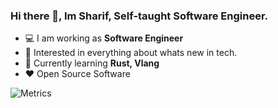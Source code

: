 ### Hi there 👋, Im Sharif, Self-taught Software Engineer. 

-  :computer: I am working as **Software Engineer**
-  :monocle_face: Interested in everything about whats new in tech.
-  :seedling: Currently learning **Rust, Vlang**
-  :heart: Open Source Software

![Metrics](https://metrics.lecoq.io/SharifClick?template=classic&base=header%2C%20activity%2C%20community%2C%20repositories%2C%20metadata&base.indepth=false&base.hireable=false&config.timezone=Asia%2FDhaka)

